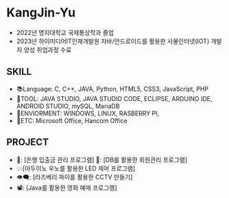 # KangJin-Yu
- 2022년 명지대학교 국제통상학과 졸업
- 2023년 하이미디어IT인재개발원 자바/안드로이드를 활용한 사물인터넷(IOT) 개발자 양성 취업과정 수료

## SKILL
- 📚Language: C, C++, JAVA, Python, HTML5, CSS3, JavaScript, PHP
- 🧰TOOL: JAVA STUDIO, JAVA STUDIO CODE, ECLIPSE, ARDUINO IDE, ANDROID STUDIO, mySQL, MariaDB
- 🌳ENVIORMENT: WINDOWS, LINUX, RASBERRY PI,
- 📄ETC: Microsoft Office, Hancom Office
## PROJECT
- 🏦: [은행 입출금 관리 프로그램]
 📜: [DB를 활용한 회원관리 프로그램]
- 💡:[아두이노 우노를 활용한 LED 제어 프로그램]
- 👁‍🗨: [라즈베리 파이를 활용한 CCTV 만들기]
- 📽️: [Java를 활용한 영화 예매 프로그램]
